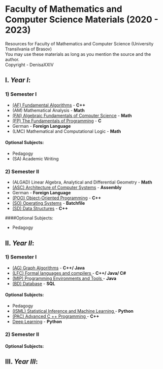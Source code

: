 # Faculty of Mathematics and Computer Science Materials (2020 - 2023)

Resources for Faculty of Mathematics and Computer Science (University Transilvania of Brasov)<br>
You may use these materials as long as you mention the source and the author. <br>
Copyright - DenisaXXIV


## I. *Year I*:

### 1) Semester I
  - [ (AF) Fundamental Algorithms](https://github.com/DenisaXXIV/FMI-UniTBv/tree/master/Anul_1/Sem_1/AF-Fundamental_Algorithms) - **C++**
  - (AM) Mathematical Analysis  - **Math**
  - [ (FAI) Algebraic Fundamentals of Computer Science](https://github.com/DenisaXXIV/FMI-UniTBv/tree/master/Anul_1/Sem_1/FAI-Algebraic_Fundamentals_of_Computer_Science) - **Math**
  - [ (FP) The Fundamentals of Programming](https://github.com/DenisaXXIV/FMI-UniTBv/tree/master/Anul_1/Sem_1/FP-The_Fundamentals_of_Programming) - **C**
  - German - **Foreign Language**
  -  (LMC) Mathematical and Computational Logic - **Math**

#### Optional Subjects: 
 - Pedagogy
- (SA) Academic Writing

### 2) Semester II
 - (ALGAD) Linear Algebra, Analytical and Differential Geometry - **Math**
 - [ (ASC) Architecture of Computer Systems](https://github.com/DenisaXXIV/FMI-UniTBv/tree/master/Anul_1/Sem_2/ASC-Architecture_of_Computer_Systems) - **Assembly**
- German - **Foreign Language**
- [ (POO) Object-Oriented Programming](https://github.com/DenisaXXIV/FMI-UniTBv/tree/master/Anul_1/Sem_2/POO-Object_Oriented_Programming) - **C++**
- [ (SO) Operating Systems](https://github.com/DenisaXXIV/FMI-UniTBv/tree/master/Anul_1/Sem_2/SO-Operating_Systems/Laborator3) - **Batchfile**
- [ (SD) Data Structures](https://github.com/DenisaXXIV/data-structures) - **C++**

####Optional Subjects: 
 - Pedagogy

## II. *Year II*:

### 1) Semester I
 - [ (AG) Graph Algorithms](#) - **C++/ Java**
- [ (LFC) Formal languages and compilers ](#) - **C++/ Java/ C#**
- [ (MIP) Programming Environments and Tools ](#) - **Java**
- [ (BD) Database](#) - **SQL**


#### Optional Subjects: 
 - Pedagogy
- [ (ISML) Statistical Inference and Machine Learning ](#) - **Python**
- [ (PAC) Advanced C ++ Programming  ](#) - **C++**
- [Deep Learning](#) - **Python**

### 2) Semester II

#### Optional Subjects: 


## III. *Year III*:


